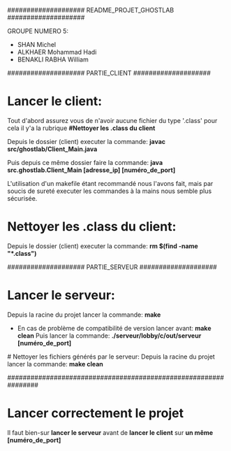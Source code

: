 #################### README_PROJET_GHOSTLAB ####################

GROUPE NUMERO 5:
- SHAN Michel
- ALKHAER Mohammad Hadi
- BENAKLI RABHA William

#################### PARTIE_CLIENT ####################

# Lancer le client: 

Tout d'abord assurez vous de n'avoir aucune fichier du type '.class'
pour cela il y'a la rubrique __#Nettoyer les .class du client__

Depuis le dossier (client) executer la commande:
**javac src/ghostlab/Client_Main.java**

Puis depuis ce même dossier faire la commande:
**java src.ghostlab.Client_Main [adresse_ip] [numéro_de_port]**

L'utilisation d'un makefile étant recommandé nous l'avons fait, mais par soucis
de sureté executer les commandes à la mains nous semble plus sécurisée.

# Nettoyer les .class du client:
Depuis le dossier (client) executer la commande:
**rm $(find -name "*.class")**
 
#################### PARTIE_SERVEUR ####################

# Lancer le serveur:
Depuis la racine du projet lancer la commande: **make**
+ En cas de problème de compatibilité de version lancer avant: **make clean**
Puis lancer la commande: **./serveur/lobby/c/out/serveur [numéro_de_port]**

# Nettoyer les fichiers générés par le serveur:
Depuis la racine du projet lancer la commande: **make clean**

################################################################

# Lancer correctement le projet
Il faut bien-sur **lancer le serveur** 
avant de **lancer le client**
sur **un même [numéro_de_port]**


